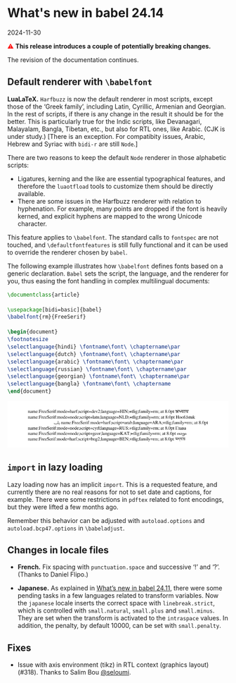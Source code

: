 # What's new in babel 24.14

2024-11-30

<span style="color:red;">⚠</span> **This release introduces a couple of
potentially breaking changes.**

The revision of the documentation continues.

## Default renderer with `\babelfont`

**LuaLaTeX.** `Harfbuzz` is now the default renderer in most scripts,
except those of the ‘Greek family’, including Latin, Cyrillic,
Armenian and Georgian. In the rest of scripts, if there is any change
in the result it should be for the better. This is particularly true
for the Indic scripts, like Devanagari, Malayalam, Bangla, Tibetan,
etc., but also for RTL ones, like Arabic. (CJK is under study.)
[There is an exception. For compatibity issues, Arabic, Hebrew and
Syriac with `bidi-r` are still `Node`.]

There are two reasons to keep the default `Node` renderer in
those alphabetic scripts:
* Ligatures, kerning and the like are essential typographical features,
  and therefore the `luaotfload` tools to customize them should be
  directly available.
* There are some issues in the Harfbuzz renderer with relation to
  hyphenation. For example, many points are dropped if the font is
  heavily kerned, and explicit hyphens are mapped to the wrong Unicode
  character.

This feature applies to `\babelfont`. The standard calls to `fontspec`
are not touched, and `\defaultfontfeatures` is still fully functional
and it can be used to override the renderer chosen by `babel`.

The following example illustrates how `\babelfont` defines fonts based
on a generic declaration. `Babel` sets the script, the language, and
the renderer for you, thus easing the font handling in complex
multilingual documents:
```tex
\documentclass{article}

\usepackage[bidi=basic]{babel}
\babelfont{rm}{FreeSerif}

\begin{document}
\footnotesize
\selectlanguage{hindi} \fontname\font\ \chaptername\par
\selectlanguage{dutch} \fontname\font\ \chaptername\par
\selectlanguage{arabic} \fontname\font\ \chaptername\par
\selectlanguage{russian} \fontname\font\ \chaptername\par
\selectlanguage{georgian} \fontname\font\ \chaptername\par
\selectlanguage{bangla} \fontname\font\ \chaptername
\end{document}
```

![](../media/renderer-node-harf.png)

## `import` in lazy loading

Lazy loading now has an implicit `import`. This is a requested feature,
and currently there are no real reasons for not to set date and
captions, for example. There were some restrictions in `pdftex` related
to font encodings, but they were lifted a few months ago.

Remember this behavior can be adjusted with `autoload.options` and
`autoload.bcp47.options` in `\babeladjust`.

## Changes in locale files

* **French.** Fix spacing with `punctuation.space` and successive ‘!’ and
  ‘?’. (Thanks to Daniel Flipo.)

* **Japanese.** As explained in [What’s new in babel
  24.11](https://latex3.github.io/babel/news/whats-new-in-babel-24.11.html),
  there were some pending tasks in a few languages related to transform
  variables. Now the `japanese` locale inserts the correct space with
  `linebreak.strict`, which is controlled with `small.natural`,
  `small.plus` and `small.minus`. They are set when the transform is
  activated to the `intraspace` values. In addition, the penalty, by
  default 10000, can be set with `small.penalty`.
  
## Fixes

* Issue with axis environment (tikz) in RTL context (graphics layout)
  (#318). Thanks to Salim Bou [@seloumi](https://github.com/seloumi).

